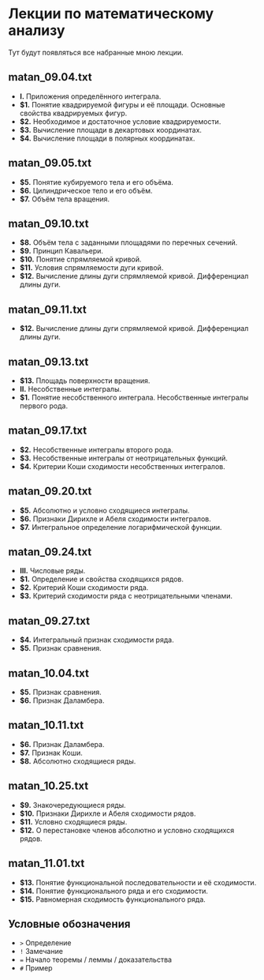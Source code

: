 # Лекции по математическому анализу

Тут будут появляться все набранные мною лекции.

## matan\_09.04.txt
* __I.__ Приложения определённого интеграла.
* __$1.__ Понятие квадрируемой фигуры и её площади. Основные свойства квадрируемых фигур.
* __$2.__ Необходимое и достаточное условие квадрируемости.
* __$3.__ Вычисление площади в декартовых координатах.
* __$4.__ Вычисление площади в полярных координатах.

## matan\_09.05.txt
* __$5.__ Понятие кубируемого тела и его объёма.
* __$6.__ Цилиндрическое тело и его объём.
* __$7.__ Объём тела вращения.

## matan\_09.10.txt
* __$8.__ Объём тела с заданными площадями по перечных сечений.
* __$9.__ Принцип Кавальери.
* __$10.__ Понятие спрямляемой кривой.
* __$11.__ Условия спрямляемости дуги кривой.
* __$12.__ Вычисление длины дуги спрямляемой кривой. Дифференциал длины дуги.

## matan\_09.11.txt
* __$12.__ Вычисление длины дуги спрямляемой кривой. Дифференциал длины дуги.

## matan\_09.13.txt
* __$13.__ Площадь поверхности вращения.
* __II.__ Несобственные интегралы.
* __$1.__ Понятие несобственного интеграла. Несобственные интегралы первого рода.

## matan\_09.17.txt
* __$2.__ Несобственные интегралы второго рода.
* __$3.__ Несобственные интегралы от неотрицательных функций.
* __$4.__ Критерии Коши сходимости несобственных интегралов.

## matan\_09.20.txt
* __$5.__ Абсолютно и условно сходящиеся интегралы.
* __$6.__ Признаки Дирихле и Абеля сходимости интегралов.
* __$7.__ Интегральное определение логарифмической функции.

## matan\_09.24.txt
* __III.__ Числовые ряды.
* __$1.__ Определение и свойства сходящихся рядов.
* __$2.__ Критерий Коши сходимости ряда.
* __$3.__ Критерий сходимости ряда с неотрицательными членами.

## matan\_09.27.txt
* __$4.__ Интегральный признак сходимости ряда.
* __$5.__ Признак сравнения.

## matan\_10.04.txt
* __$5.__ Признак сравнения.
* __$6.__ Признак Даламбера.

## matan\_10.11.txt
* __$6.__ Признак Даламбера.
* __$7.__ Признак Коши.
* __$8.__ Абсолютно сходящиеся ряды.

## matan\_10.25.txt
* __$9.__ Знакочередующиеся ряды.
* __$10.__ Признаки Дирихле и Абеля сходимости рядов.
* __$11.__ Условно сходящиеся ряды.
* __$12.__ О перестановке членов абсолютно и условно сходящихся рядов.

## matan\_11.01.txt
* __$13.__ Понятие функциональной последовательности и её сходимости.
* __$14.__ Понятие функционального ряда и его сходимости.
* __$15.__ Равномерная сходимость функционального ряда.

## Условные обозначения
* `>` Определение
* `!` Замечание
* `=` Начало теоремы / леммы / доказательства
* `#` Пример
